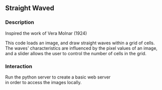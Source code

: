 ## Straight Waved

### Description

Inspired the work of Vera Molnar (1924)

This code loads an image, and draw straight waves within a grid of cells.  
The waves' characteristics are influenced by the pixel values of an image,  
and a slider allows the user to control the number of cells in the grid.

### Interaction

Run the python server to create a basic web server  
in order to access the images locally.
